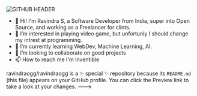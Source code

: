 ![GITHUB HEADER](https://github.com/ravindraogg/ravindraogg/assets/149950829/d915c1f7-994c-41e2-a27a-c2012f64fb2a)
- 👋 Hi! I'm Ravindra S, a Software Developer from India, super into Open Source, and working as a Freelancer for clints.
- 👀 I’m interested in playing video game, but unfortunly I should change my intrest at programming.
- 🌱 I’m currently learning WebDev, Machine Learning, AI.
- 💞️ I’m looking to collaborate on good projects
- 📫 How to reach me I'm Inventible 



ravindraogg/ravindraogg is a ✨ special ✨ repository because its `README.md` (this file) appears on your GitHub profile.
You can click the Preview link to take a look at your changes.
--->
